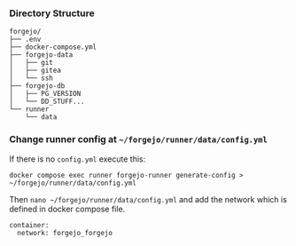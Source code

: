### Directory Structure

```
forgejo/
├── .env
├── docker-compose.yml
├── forgejo-data
│   ├── git
│   ├── gitea
│   └── ssh
├── forgejo-db
│   ├── PG_VERSION
│   └── DD_STUFF...
└── runner
    └── data
```

### Change runner config at `~/forgejo/runner/data/config.yml`

If there is no `config.yml` execute this:

```
docker compose exec runner forgejo-runner generate-config > ~/forgejo/runner/data/config.yml
```

Then `nano ~/forgejo/runner/data/config.yml` and add the network which is defined in docker compose file. 

```
container:
  network: forgejo_forgejo
```
